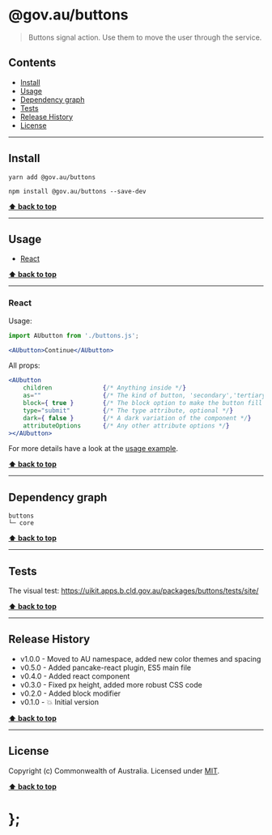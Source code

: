 @gov.au/buttons
============

> Buttons signal action. Use them to move the user through the service.


## Contents

* [Install](#install)
* [Usage](#usage)
* [Dependency graph](#dependency-graph)
* [Tests](#tests)
* [Release History](#release-history)
* [License](#license)


----------------------------------------------------------------------------------------------------------------------------------------------------------------


## Install


```shell
yarn add @gov.au/buttons
```

```shell
npm install @gov.au/buttons --save-dev
```


**[⬆ back to top](#contents)**


----------------------------------------------------------------------------------------------------------------------------------------------------------------


## Usage


* [React](#react)


**[⬆ back to top](#contents)**


----------------------------------------------------------------------------------------------------------------------------------------------------------------


### React

Usage:

```jsx
import AUbutton from './buttons.js';

<AUbutton>Continue</AUbutton>
```

All props:

```jsx
<AUbutton
	children              {/* Anything inside */}
	as=""                 {/* The kind of button, 'secondary','tertiary', optional */}
	block={ true }        {/* The block option to make the button fill the available width, optional */}
	type="submit"         {/* The type attribute, optional */}
	dark={ false }        {/* A dark variation of the component */}
	attributeOptions      {/* Any other attribute options */}
></AUbutton>
```

For more details have a look at the [usage example](https://github.com/govau/uikit/tree/master/packages/buttons/tests/react/index.js).


**[⬆ back to top](#contents)**


----------------------------------------------------------------------------------------------------------------------------------------------------------------


## Dependency graph

```shell
buttons
└─ core
```


**[⬆ back to top](#contents)**


----------------------------------------------------------------------------------------------------------------------------------------------------------------


## Tests

The visual test: https://uikit.apps.b.cld.gov.au/packages/buttons/tests/site/


**[⬆ back to top](#contents)**


----------------------------------------------------------------------------------------------------------------------------------------------------------------


## Release History

* v1.0.0 - Moved to AU namespace, added new color themes and spacing
* v0.5.0 - Added pancake-react plugin, ES5 main file
* v0.4.0 - Added react component
* v0.3.0 - Fixed px height, added more robust CSS code
* v0.2.0 - Added block modifier
* v0.1.0 - 💥 Initial version


**[⬆ back to top](#contents)**


----------------------------------------------------------------------------------------------------------------------------------------------------------------


## License

Copyright (c) Commonwealth of Australia.
Licensed under [MIT](https://raw.githubusercontent.com/govau/uikit/packages/core/master/LICENSE).


**[⬆ back to top](#contents)**

# };
